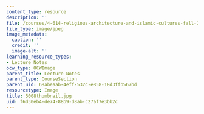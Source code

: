 ```yaml
---
content_type: resource
description: ''
file: /courses/4-614-religious-architecture-and-islamic-cultures-fall-2002/f6d30eb4de7488b9d8abc27af7e3bb2c_5008thumbnail.jpg
file_type: image/jpeg
image_metadata:
  caption: ''
  credit: ''
  image-alt: ''
learning_resource_types:
- Lecture Notes
ocw_type: OCWImage
parent_title: Lecture Notes
parent_type: CourseSection
parent_uid: 68abeaab-4eff-532c-e858-18d3ffb567bd
resourcetype: Image
title: 5008thumbnail.jpg
uid: f6d30eb4-de74-88b9-d8ab-c27af7e3bb2c
---
```

